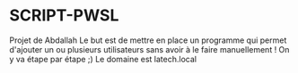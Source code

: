 # SCRIPT-PWSL
Projet de Abdallah
Le but est de mettre en place un programme qui permet d'ajouter un ou plusieurs utilisateurs sans avoir à le faire manuellement !
On y va étape par étape ;)
Le domaine est latech.local 
